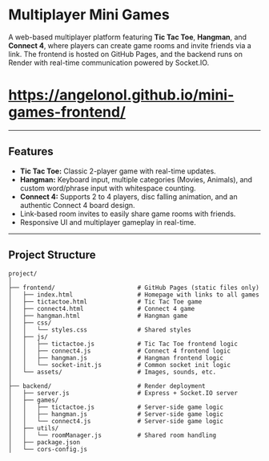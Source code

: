 # Multiplayer Mini Games

A web-based multiplayer platform featuring **Tic Tac Toe**, **Hangman**, and **Connect 4**, where players can create game rooms and invite friends via a link. The frontend is hosted on GitHub Pages, and the backend runs on Render with real-time communication powered by Socket.IO.

# https://angelonol.github.io/mini-games-frontend/
---

## Features

- **Tic Tac Toe:** Classic 2-player game with real-time updates.
- **Hangman:** Keyboard input, multiple categories (Movies, Animals), and custom word/phrase input with whitespace counting.
- **Connect 4:** Supports 2 to 4 players, disc falling animation, and an authentic Connect 4 board design.
- Link-based room invites to easily share game rooms with friends.
- Responsive UI and multiplayer gameplay in real-time.

---

## Project Structure

```plaintext
project/
│
├── frontend/                       # GitHub Pages (static files only)
│   ├── index.html                  # Homepage with links to all games
│   ├── tictactoe.html              # Tic Tac Toe game
│   ├── connect4.html               # Connect 4 game
│   ├── hangman.html                # Hangman game
│   ├── css/
│   │   └── styles.css              # Shared styles
│   ├── js/
│   │   ├── tictactoe.js            # Tic Tac Toe frontend logic
│   │   ├── connect4.js             # Connect 4 frontend logic
│   │   ├── hangman.js              # Hangman frontend logic
│   │   └── socket-init.js          # Common socket init logic
│   └── assets/                     # Images, sounds, etc.
│
├── backend/                        # Render deployment
│   ├── server.js                   # Express + Socket.IO server
│   ├── games/
│   │   ├── tictactoe.js            # Server-side game logic
│   │   ├── hangman.js              # Server-side game logic
│   │   └── connect4.js             # Server-side game logic
│   ├── utils/
│   │   └── roomManager.js          # Shared room handling
│   ├── package.json
│   └── cors-config.js
